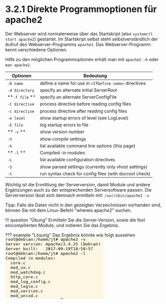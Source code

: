 # 3.2.1 Direkte Programmoptionen für apache2

Der Webserver wird normalerweise über das Startskript (also `systemctl start apache2`) gestartet. Im Startskript selbst steht selbstverständlich der Aufruf des Webserver-Programms `apache2`. Das Webserver-Programm kennt verschiedene Optionen.

Hilfe zu den möglichen Programmoptionen erhält man mit `apache2 –h` oder `man apache2`.


| Optionen          | Bedeutung                                              |
|-------------------|--------------------------------------------------------|
| `-D name`         | define a name for use in `<IfDefine name>` directives |
| `-d directory`    | specify an alternate initial ServerRoot                |
| **`-f file` **        | specify an alternate ServerConfigFile                 |
| `-C directive`    | process directive before reading config files          |
| `-c directive`    | process directive after reading config files           |
| `-e level`        | show startup errors of level (see LogLevel)            |
| `-E file`         | log startup errors to file                             |
|** `-v` **             | show version number                                    |
| `-V`              | show compile settings                                  |
| `-h`              | list available command line options (this page)        |
|** `-l`  **            | Compiled-in modules                                    |
| `-L`              | list available configuration directives                |
| `-S`              | show parsed settings (currently only vhost settings)   |
| `-t`              | run syntax check for config files (with docroot check) |


Wichtig ist die Ermittlung der Serverversion, damit Module und andere Ergänzungen auch zu der entsprechenden Serversoftware passen. Die Serverversion lässt sich demnach ermitteln mit: `/usr/sbin/apache2 -v`

Tipp: Falls die Daten nicht in den gezeigten Verzeichnissen vorhanden sind, können Sie mit dem Linux-Befehl "whereis apache2" suchen.

!!! question "Übung"
    Ermitteln Sie die Server-Version, sowie die fest eincompilierten Module, und notieren Sie das Ergebnis.

??? example "Lösung"
    Das Ergebnis könnte wie folgt aussehen
    ![Beispiel für die Ermittlung der Versionsnummer und der fest einkompilierten Apachemodule](media/Apache-2befehle.png)
